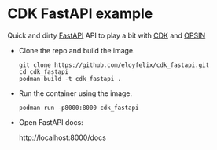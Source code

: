 # CDK FastAPI example

Quick and dirty [FastAPI](https://github.com/tiangolo/fastapi) API to play a bit with [CDK](https://github.com/cdk/cdk) and [OPSIN](https://github.com/dan2097/opsin)

- Clone the repo and build the image.

  ```
  git clone https://github.com/eloyfelix/cdk_fastapi.git
  cd cdk_fastapi
  podman build -t cdk_fastapi .
  ```

- Run the container using the image.

  ```
  podman run -p8000:8000 cdk_fastapi
  ```

- Open FastAPI docs:

  http://localhost:8000/docs
